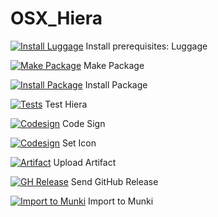# OSX_Hiera 

[![Install Luggage](https://badge.buildkite.com/212afbf05c8e448a427409bc0d46843b343aad4ea5e7619a34.svg?step=Install%20Luggage%20%3Abriefcase%3A?style=square)](https://buildkite.com/henry-dobson/hiera) Install prerequisites: Luggage

[![Make Package](https://badge.buildkite.com/212afbf05c8e448a427409bc0d46843b343aad4ea5e7619a34.svg?step=Make%20Package%20%3Aenvelope_with_arrow%3A?style=square)](https://buildkite.com/henry-dobson/hiera) Make Package 

[![Install Package](https://badge.buildkite.com/212afbf05c8e448a427409bc0d46843b343aad4ea5e7619a34.svg?step=Install%20Package%20%3Aarrow_right%3A%3Adesktop_computer%3A?style=square)](https://buildkite.com/henry-dobson/hiera) Install Package

[![Tests](https://badge.buildkite.com/212afbf05c8e448a427409bc0d46843b343aad4ea5e7619a34.svg?step=Test%20hiera%20%3Amicroscope%3A?style=square)](https://buildkite.com/henry-dobson/hiera) Test Hiera

[![Codesign](https://badge.buildkite.com/212afbf05c8e448a427409bc0d46843b343aad4ea5e7619a34.svg?step=Code%20Sign%20%3Alock_with_ink_pen%3A?style=square)](https://buildkite.com/henry-dobson/hiera) Code Sign

[![Codesign](https://badge.buildkite.com/212afbf05c8e448a427409bc0d46843b343aad4ea5e7619a34.svg?step=Code%20Sign%20%3Alock_with_ink_pen%3A?style=square)](https://buildkite.com/henry-dobson/hiera) Set Icon

[![Artifact](https://badge.buildkite.com/212afbf05c8e448a427409bc0d46843b343aad4ea5e7619a34.svg?step=Set%20Icon%20%3Aframe_with_picture%3A?style=square)](https://buildkite.com/henry-dobson/hiera) Upload Artifact

[![GH Release](https://badge.buildkite.com/212afbf05c8e448a427409bc0d46843b343aad4ea5e7619a34.svg?step=Send%20GitHub%20Release%20%3Aoctocat%3A?style=square)](https://buildkite.com/henry-dobson/hiera) Send GitHub Release

[![Import to Munki](https://badge.buildkite.com/212afbf05c8e448a427409bc0d46843b343aad4ea5e7619a34.svg?step=Import%20to%20Munki%20%3Aspeak_no_evil%3A?style=square)](https://buildkite.com/henry-dobson/hiera) Import to Munki
